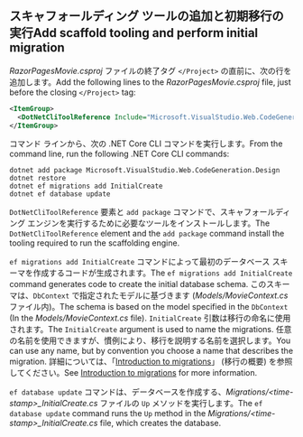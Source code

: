 <a name="cli"></a>
## <a name="add-scaffold-tooling-and-perform-initial-migration"></a><span data-ttu-id="065d6-101">スキャフォールディング ツールの追加と初期移行の実行</span><span class="sxs-lookup"><span data-stu-id="065d6-101">Add scaffold tooling and perform initial migration</span></span>

<span data-ttu-id="065d6-102">*RazorPagesMovie.csproj* ファイルの終了タグ `</Project>` の直前に、次の行を追加します。</span><span class="sxs-lookup"><span data-stu-id="065d6-102">Add the following lines to the *RazorPagesMovie.csproj* file, just before the closing `</Project>` tag:</span></span>

```xml
<ItemGroup>
  <DotNetCliToolReference Include="Microsoft.VisualStudio.Web.CodeGeneration.Tools" Version="2.1.0-preview1-final"/>
</ItemGroup>
```  
<span data-ttu-id="065d6-103">コマンド ラインから、次の .NET Core CLI コマンドを実行します。</span><span class="sxs-lookup"><span data-stu-id="065d6-103">From the command line, run the following .NET Core CLI commands:</span></span>

```console
dotnet add package Microsoft.VisualStudio.Web.CodeGeneration.Design
dotnet restore
dotnet ef migrations add InitialCreate
dotnet ef database update
```

<span data-ttu-id="065d6-104">`DotNetCliToolReference` 要素と `add package` コマンドで、スキャフォールディング エンジンを実行するために必要なツールをインストールします。</span><span class="sxs-lookup"><span data-stu-id="065d6-104">The `DotNetCliToolReference` element and the `add package` command install the tooling required to run the scaffolding engine.</span></span>

<span data-ttu-id="065d6-105">`ef migrations add InitialCreate` コマンドによって最初のデータベース スキーマを作成するコードが生成されます。</span><span class="sxs-lookup"><span data-stu-id="065d6-105">The `ef migrations add InitialCreate` command generates code to create the initial database schema.</span></span> <span data-ttu-id="065d6-106">このスキーマは、`DbContext` で指定されたモデルに基づきます (*Models/MovieContext.cs* ファイル内)。</span><span class="sxs-lookup"><span data-stu-id="065d6-106">The schema is based on the model specified in the `DbContext` (In the *Models/MovieContext.cs* file).</span></span> <span data-ttu-id="065d6-107">`InitialCreate` 引数は移行の命名に使用されます。</span><span class="sxs-lookup"><span data-stu-id="065d6-107">The `InitialCreate` argument is used to name the migrations.</span></span> <span data-ttu-id="065d6-108">任意の名前を使用できますが、慣例により、移行を説明する名前を選択します。</span><span class="sxs-lookup"><span data-stu-id="065d6-108">You can use any name, but by convention you choose a name that describes the migration.</span></span> <span data-ttu-id="065d6-109">詳細については、「[Introduction to migrations](xref:data/ef-mvc/migrations#introduction-to-migrations)」 (移行の概要) を参照してください。</span><span class="sxs-lookup"><span data-stu-id="065d6-109">See [Introduction to migrations](xref:data/ef-mvc/migrations#introduction-to-migrations) for more information.</span></span>

<span data-ttu-id="065d6-110">`ef database update` コマンドは、データベースを作成する、*Migrations/\<time-stamp>_InitialCreate.cs* ファイルの `Up` メソッドを実行します。</span><span class="sxs-lookup"><span data-stu-id="065d6-110">The `ef database update` command runs the `Up` method in the *Migrations/\<time-stamp>_InitialCreate.cs* file, which creates the database.</span></span>
